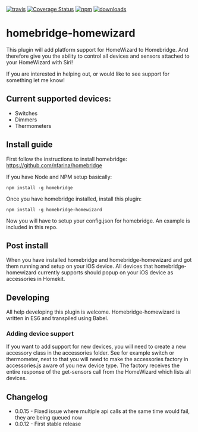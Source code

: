 [![travis][travis-image]][travis-url]
[![Coverage Status](https://coveralls.io/repos/rthewhite/homebridge-homewizard/badge.svg?branch=master&service=github)](https://coveralls.io/github/rthewhite/homebridge-homewizard?branch=master)
[![npm][npm-image]][npm-url]
[![downloads][downloads-image]][downloads-url]

[travis-image]: https://img.shields.io/travis/rthewhite/homebridge-homewizard.svg?style=flat
[travis-url]: https://travis-ci.org/rthewhite/homebridge-homewizard
[npm-image]: https://img.shields.io/npm/v/homebridge-homewizard.svg?style=flat
[npm-url]: https://npmjs.org/package/homebridge-homewizard
[downloads-image]: https://img.shields.io/npm/dm/homebridge-homewizard.svg?style=flat
[downloads-url]: https://npmjs.org/package/homebridge-homewizard

# homebridge-homewizard
This plugin will add platform support for HomeWizard to Homebridge.
And therefore give you the ability to control all devices and sensors attached to your HomeWizard with Siri!

If you are interested in helping out, or would like to see support for something let me know!

## Current supported devices:
- Switches
- Dimmers
- Thermometers

## Install guide
First follow the instructions to install homebridge: https://github.com/nfarina/homebridge

If you have Node and NPM setup basically:
```
npm install -g homebridge
```

Once you have homebridge installed, install this plugin:

```
npm install -g homebridge-homewizard
```

Now you will have to setup your config.json for homebridge. An example
is included in this repo.

## Post install
When you have installed homebridge and homebridge-homewizard and got them running
and setup on your iOS device. All devices that homebridge-homewizard currently
supports should popup on your iOS device as accessories in Homekit.


## Developing
All help developing this plugin is welcome. Homebridge-homewizard is written in ES6 and transpiled using Babel.

### Adding device support
If you want to add support for new devices, you will need to create a new accessory class in
the accessories folder. See for example switch or thermometer, next to that you will need to make
the accessories factory in accessories.js aware of you new device type. The factory receives the entire response of the get-sensors call from the HomeWizard which lists all devices.

## Changelog
- 0.0.15 - Fixed issue where multiple api calls at the same time would fail, they are being queued now
- 0.0.12 - First stable release
